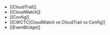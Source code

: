 - [[CloudTrail]]
- [[CloudWatch]]
- [[Config]]
- [[CWCTC|CloudWatch vs CloudTrail vs Config]]
- [[EventBridge]]